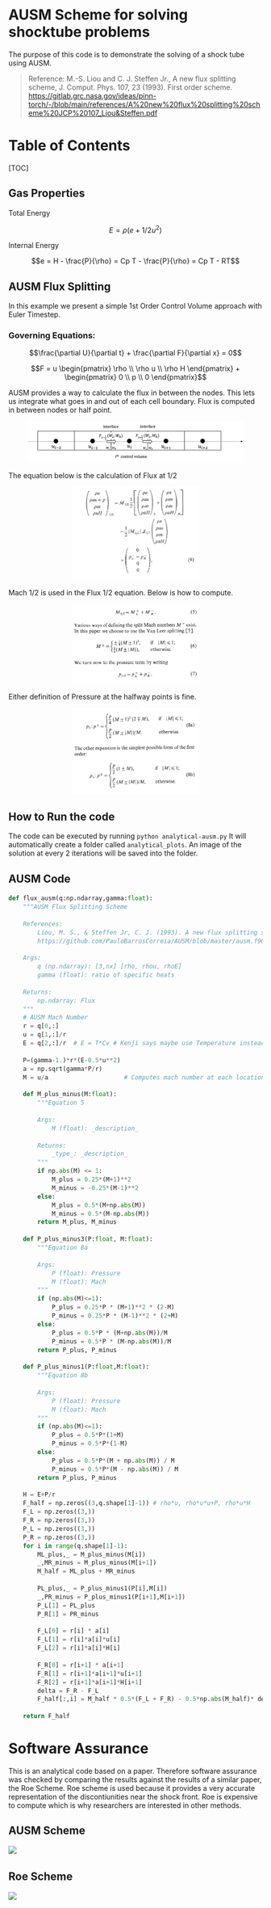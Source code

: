# AUSM Scheme for solving shocktube problems
The purpose of this code is to demonstrate the solving of a shock tube using AUSM. 

> Reference:
> M.-S. Liou and C. J. Steffen Jr., A new flux splitting scheme, J. Comput. Phys. 107, 23 (1993). First order scheme.
> https://gitlab.grc.nasa.gov/ideas/pinn-torch/-/blob/main/references/A%20new%20flux%20splitting%20scheme%20JCP%20107_Liou&Steffen.pdf

# Table of Contents
[TOC]
## Gas Properties
Total Energy
```math
E = \rho ( e + 1/2 u^2)
```

Internal Energy
```math
e = H - \frac{P}{\rho} = Cp T - \frac{P}{\rho} = Cp T - RT
```
## AUSM Flux Splitting
In this example we present a simple 1st Order Control Volume approach with Euler Timestep. 

### Governing Equations:
```math
\frac{\partial U}{\partial t} + \frac{\partial F}{\partial x} = 0
```

```math
F = u
\begin{pmatrix} 
\rho \\
\rho u \\ 
\rho H 
\end{pmatrix}
+ 
\begin{pmatrix} 
0 \\
p \\ 
0 
\end{pmatrix}
```

AUSM provides a way to calculate the flux in between the nodes. This lets us integrate what goes in and out of each cell boundary. Flux is computed in between nodes or half point. 
<p align="center">
    <img src="domain_new.png" alt="Domain" width="85%"/>
</p>

The equation below is the calculation of Flux at 1/2 

<p align="center">
    <img src="F_half.png" alt="Flux Half" width="50%"/>
</p>

Mach 1/2 is used in the Flux 1/2 equation. Below is how to compute.

<p align="center">
    <img src="mach_half.png" alt="Mach Half" width="50%"/>
</p>


Either definition of Pressure at the halfway points is fine. 

<p align="center">
    <img src="pressure_pos_neg.png" alt="Pressure Positive Negative" width="50%"/>
</p>

## How to Run the code 

The code can be executed by running `python analytical-ausm.py` It will automatically create a folder called `analytical_plots`. An image of the solution at every 2 iterations will be saved into the folder. 

## AUSM Code 
```python
def flux_ausm(q:np.ndarray,gamma:float):
    """AUSM Flux Splitting Scheme
    
    References:
        Liou, M. S., & Steffen Jr, C. J. (1993). A new flux splitting scheme. Journal of Computational physics, 107(1), 23-39.
        https://github.com/PauloBarrosCorreia/AUSM/blob/master/ausm.f90 

    Args:
        q (np.ndarray): [3,nx] [rho, rhou, rhoE]
        gamma (float): ratio of specific heats 

    Returns:
        np.ndarray: Flux
    """
    # AUSM Mach Number 
    r = q[0,:]
    u = q[1,:]/r
    E = q[2,:]/r  # E = T*Cv # Kenji says maybe use Temperature instead of Energy then convert to Energy 

    P=(gamma-1.)*r*(E-0.5*u**2)
    a = np.sqrt(gamma*P/r)      
    M = u/a                     # Computes mach number at each location on the grid
    
    def M_plus_minus(M:float):
        """Equation 5

        Args:
            M (float): _description_

        Returns:
            _type_: _description_
        """
        if np.abs(M) <= 1:
            M_plus = 0.25*(M+1)**2
            M_minus = -0.25*(M-1)**2
        else:
            M_plus = 0.5*(M+np.abs(M))
            M_minus = 0.5*(M-np.abs(M))
        return M_plus, M_minus
    
    def P_plus_minus3(P:float, M:float):
        """Equation 8a

        Args:
            P (float): Pressure
            M (float): Mach 
        """
        if (np.abs(M)<=1):
            P_plus = 0.25*P * (M+1)**2 * (2-M)
            P_minus = 0.25*P * (M-1)**2 * (2+M)
        else:
            P_plus = 0.5*P * (M+np.abs(M))/M 
            P_minus = 0.5*P * (M-np.abs(M))/M 
        return P_plus, P_minus

    def P_plus_minus1(P:float,M:float):
        """Equation 8b

        Args:
            P (float): Pressure
            M (float): Mach
        """
        if (np.abs(M)<=1):
            P_plus = 0.5*P*(1+M)
            P_minus = 0.5*P*(1-M) 
        else:
            P_plus = 0.5*P*(M + np.abs(M)) / M
            P_minus = 0.5*P*(M - np.abs(M)) / M
        return P_plus, P_minus
    
    H = E+P/r
    F_half = np.zeros((3,q.shape[1]-1)) # rho*u, rho*u*u+P, rho*u*H
    F_L = np.zeros((3,))
    F_R = np.zeros((3,))
    P_L = np.zeros((3,))
    P_R = np.zeros((3,))
    for i in range(q.shape[1]-1):
        ML_plus,_ = M_plus_minus(M[i])
        _,MR_minus = M_plus_minus(M[i+1])
        M_half = ML_plus + MR_minus 
        
        PL_plus,_ = P_plus_minus1(P[i],M[i])
        _,PR_minus = P_plus_minus1(P[i+1],M[i+1])
        P_L[1] = PL_plus
        P_R[1] = PR_minus

        F_L[0] = r[i] * a[i]
        F_L[1] = r[i]*a[i]*u[i] 
        F_L[2] = r[i]*a[i]*H[i]

        F_R[0] = r[i+1] * a[i+1]
        F_R[1] = r[i+1]*a[i+1]*u[i+1] 
        F_R[2] = r[i+1]*a[i+1]*H[i+1]
        delta = F_R - F_L
        F_half[:,i] = M_half * 0.5*(F_L + F_R) - 0.5*np.abs(M_half)* delta + (P_L + P_R)
    
    return F_half
```


# Software Assurance
This is an analytical code based on a paper. Therefore software assurance was checked by comparing the results against the results of a similar paper, the Roe Scheme. Roe scheme is used because it provides a very accurate representation of the discontiunities near the shock front. Roe is expensive to compute which is why researchers are interested in other methods.

## AUSM Scheme
<img src="ausm_scheme.gif" width="400px">

## Roe Scheme
<img src="https://gitlab.grc.nasa.gov/ideas/pinn-torch/-/raw/main/shocktube/Roe_scheme.gif" width="400px">

